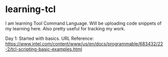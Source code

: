 # learning-tcl
I am learning Tool Command Language. Will be uploading code snippets of my learning here. Also pretty useful for tracking my work.

Day 1:
    Started with basics.
    URL Reference: https://www.intel.com/content/www/us/en/docs/programmable/683432/22-2/tcl-scripting-basic-examples.html